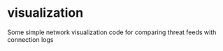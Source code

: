 # visualization
Some simple network visualization code for comparing threat feeds with connection logs
